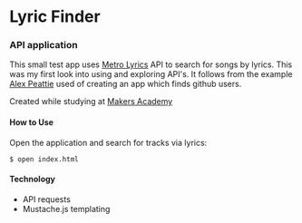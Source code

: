 Lyric Finder
========

### API application

This small test app uses [Metro Lyrics](http://www.metrolyrics.com) API to search for songs by lyrics. This was my first look into using and exploring API's. It follows from the example [Alex Peattie](https://github.com/alexpeattie) used of creating an app which finds github users.

Created while studying at [Makers Academy](http://www.makersacademy.com)

#### How to Use

Open the application and search for tracks via lyrics:

~~~
$ open index.html
~~~ 

#### Technology

* API requests
* Mustache.js templating
